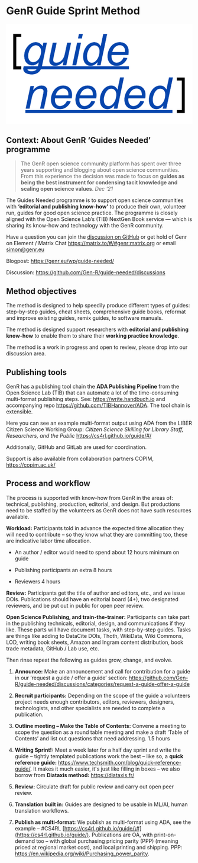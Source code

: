 # GenR Guide Sprint Method

![guide needed](media/992a19aa1f7ee2b6e6119458549299dc.png)

## Context: About GenR ‘Guides Needed’ programme

>   The GenR open science community platform has spent over three years
>   supporting and blogging about open science communities. From this experience
>   the decision was made to focus on **guides as being the best instrument for
>   condensing tacit knowledge and scaling open science values**. *Dec ‘21*

The Guides Needed programme is to support open science communities with
**‘editorial and publishing know-how’** to produce their own, volunteer run,
guides for good open science practice. The programme is closely aligned with the
Open Science Lab’s (TIB) NextGen Book service — which is sharing its know-how
and technology with the GenR community.

Have a question you can join the [discussion on GitHub](https://github.com/Gen-R/guide-needed/discussions) or get hold of Genr on Element / Matrix Chat <https://matrix.to/#/#genr:matrix.org> or email simon@genr.eu

Blogpost: <https://genr.eu/wp/guide-needed/>

Discussion: <https://github.com/Gen-R/guide-needed/discussions>

## Method objectives

The method is designed to help speedily produce different types of guides:
step-by-step guides, cheat sheets, comprehensive guide books, reformat and
improve existing guides, remix guides, to software manuals.

The method is designed support researchers with **editorial and publishing
know-how** to enable them to share their **working practice knowledge**.

The method is a work in progress and open to review, please drop into our
discussion area.

## Publishing tools

GenR has a publishing tool chain the **ADA Publishing Pipeline** from the Open
Science Lab (TIB) that can automate a lot of the time-consuming multi-format
publishing steps. See: <https://write.handbuch.io> and accompanying repo
<https://github.com/TIBHannover/ADA>. The tool chain is extensible.

Here you can see an example multi-format output using ADA from the LIBER Citizen
Science Working Group: *Citizen Science Skilling for Library Staff, Researchers,
and the Public* <https://cs4rl.github.io/guide/#/>

Additionally, GitHub and GitLab are used for coordination.

Support is also available from collaboration partners COPIM,
<https://copim.ac.uk/>

## Process and workflow

The process is supported with know-how from GenR in the areas of: technical,
publishing, production, editorial, and design. But productions need to be
staffed by the volunteers as GenR does not have such resources available.

**Workload:** Participants told in advance the expected time allocation they
will need to contribute – so they know what they are committing too, these are
indicative labor time allocation.

-   An author / editor would need to spend about 12 hours minimum on guide

-   Publishing participants an extra 8 hours

-   Reviewers 4 hours

**Review:** Participants get the title of author and editors, etc., and we issue
DOIs. Publications should have an editorial board (4+), two designated
reviewers, and be put out in public for open peer review.

**Open Science Publishing, and train-the-trainer:** Participants can take part
in the publishing technicals, editorial, design, and communications if they
like. These parts will have document tasks, with step-by-step guides. Tasks are
things like adding to DataCite DOIs, Thoth, WikiData, Wiki Commons, LOD, writing
book sheets, Amazon and Ingram content distribution, book trade metadata, GitHub
/ Lab use, etc.

Then rinse repeat the following as guides grow, change, and evolve.

1.  **Announce:** Make an announcement and call for contribution for a guide in
    our ‘request a guide / offer a guide’ section:
    <https://github.com/Gen-R/guide-needed/discussions/categories/request-a-guide-offer-a-guide>

2.  **Recruit participants:** Depending on the scope of the guide a volunteers
    project needs enough contributors, editors, reviewers, designers,
    technologists, and other specialists are needed to complete a publication.

3.  **Outline meeting – Make the Table of Contents:** Convene a meeting to scope
    the question as a round table meeting and make a draft ‘Table of Contents’
    and list out questions that need addressing. 1.5 hours

4.  **Writing Sprint!:** Meet a week later for a half day sprint and write the
    guide – tightly templated publications work the best – like so, a **quick
    reference guide:** <https://www.techsmith.com/blog/quick-reference-guide/>.
    It makes it much easier, it's just like filling in boxes – we also borrow
    from **Diataxis method:** <https://diataxis.fr/>

5.  **Review:** Circulate draft for public review and carry out open peer
    review.

6.  **Translation built in:** Guides are designed to be usable in ML/AI, human
    translation workflows.

7.  **Publish as multi-format:** We publish as multi-format using ADA, see the
    example – \#CS4RL
    [https://cs4rl.github.io/guide/\#](https://cs4rl.github.io/guide/).
    Publications are OA, with print-on-demand too – with global purchasing
    pricing parity (PPP) (meaning priced at regional market cost), and local
    printing and shipping. PPP:
    <https://en.wikipedia.org/wiki/Purchasing_power_parity>.
